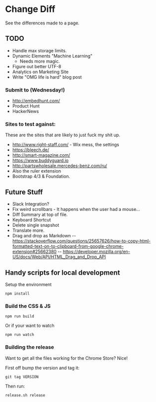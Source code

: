 # Change Diff

See the differences made to a page.

## TODO

  - Handle max storage limits.
  - Dynamic Elements "Machine Learning"
    - Needs more magic.
  - Figure out better UTF-8
  - Analytics on Marketing Site
  - Write "OMG life is hard" blog post

  ### Submit to (Wednesday!)

  - http://embedhunt.com/
  - Product Hunt
  - HackerNews

### Sites to test against:

These are the sites that are likely to just fuck my shit up.

 - http://www.right-staff.com/ - Wix mess, the settings
 - https://bleech.de/
 - http://smart-magazine.com/
 - https://www.buddyguard.io
 - http://partswholesale.mercedes-benz.com/ru/
 - Also the ruler extension
 - Bootstrap 4/3 & Foundation.

## Future Stuff

  - Slack Integration?
  - Fix weird scrollbars - It happens when the user had a mouse...
  - Diff Summary at top of file.
  - Keyboard Shortcut
  - Delete single snapshot
  - Translate more.
  - Drag and drop as Markdown 
    -- https://stackoverflow.com/questions/25657626/how-to-copy-html-formatted-text-on-to-clipboard-from-google-chrome-extension#25662380
    -- https://developer.mozilla.org/en-US/docs/Web/API/HTML_Drag_and_Drop_API

## Handy scripts for local development

Setup the environment 

    npm install

### Build the CSS & JS

    npm run build

Or if your want to watch

    npm run watch

### Building the release

Want to get all the files working for the Chrome Store? Nice! 

First off bump the version and tag it:

    git tag VERSION

Then run:

    release.sh release

